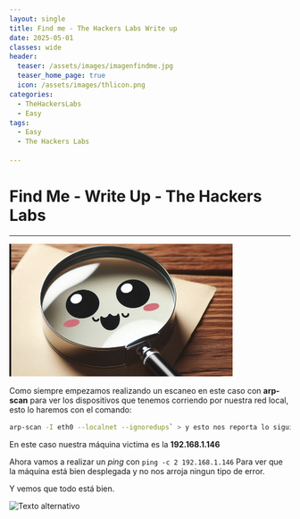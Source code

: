 ```yaml
---
layout: single
title: Find me - The Hackers Labs Write up
date: 2025-05-01
classes: wide
header:
  teaser: /assets/images/imagenfindme.jpg
  teaser_home_page: true
  icon: /assets/images/thlicon.png
categories:
  - TheHackersLabs
  - Easy
tags:
  - Easy
  - The Hackers Labs
 
---
```

# Find Me - Write Up - The Hackers Labs
---------------

<img src="/assets/images/findme.png" alt="Texto alternativo" width="400" />

Como siempre empezamos realizando un escaneo en este caso con **arp-scan**
para ver los dispositivos que tenemos corriendo por nuestra red local, esto lo haremos con el comando:

```bash
arp-scan -I eth0 --localnet --ignoredups` > y esto nos reporta lo siguiente:
````

En este caso nuestra máquina victima es la **192.168.1.146**

Ahora vamos a realizar un *ping* con `ping -c 2 192.168.1.146` Para ver que la máquina está bien desplegada y no nos arroja ningun tipo de error.

Y vemos que todo está bien.

<img src="/assets/images/Thehackerslabs-Findme/1.png" alt="Texto alternativo" width="400" />

